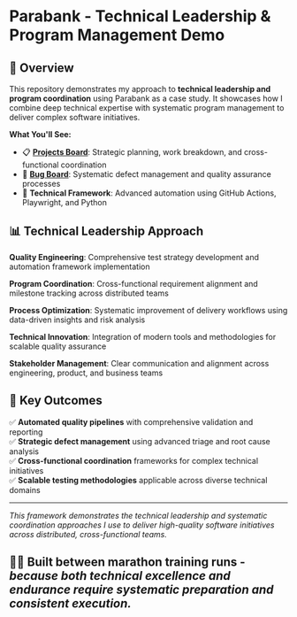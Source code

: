 # Parabank - Technical Leadership & Program Management Demo

## 🎯 **Overview**

This repository demonstrates my approach to **technical leadership and program coordination** using Parabank as a case study. It showcases how I combine deep technical expertise with systematic program management to deliver complex software initiatives.

**What You'll See:**
- 📋 **[Projects Board](link-to-projects-board)**: Strategic planning, work breakdown, and cross-functional coordination
- 🐛 **[Bug Board](link-to-bug-board)**: Systematic defect management and quality assurance processes
- 🔧 **Technical Framework**: Advanced automation using GitHub Actions, Playwright, and Python

## 📊 **Technical Leadership Approach**

**Quality Engineering**: Comprehensive test strategy development and automation framework implementation

**Program Coordination**: Cross-functional requirement alignment and milestone tracking across distributed teams

**Process Optimization**: Systematic improvement of delivery workflows using data-driven insights and risk analysis

**Technical Innovation**: Integration of modern tools and methodologies for scalable quality assurance

**Stakeholder Management**: Clear communication and alignment across engineering, product, and business teams

## 🚀 **Key Outcomes**

✅ **Automated quality pipelines** with comprehensive validation and reporting  
✅ **Strategic defect management** using advanced triage and root cause analysis  
✅ **Cross-functional coordination** frameworks for complex technical initiatives  
✅ **Scalable testing methodologies** applicable across diverse technical domains  

---

*This framework demonstrates the technical leadership and systematic coordination approaches I use to deliver high-quality software initiatives across distributed, cross-functional teams.*

## 🏃‍♂️ **Built between marathon training runs** - *because both technical excellence and endurance require systematic preparation and consistent execution.*